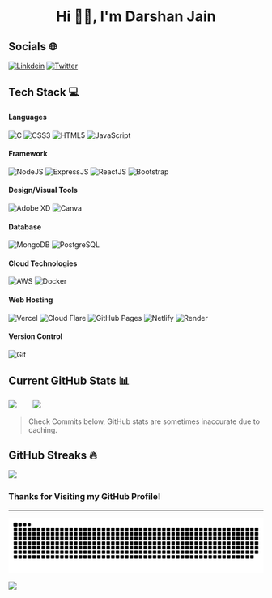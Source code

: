 <!--<p align="center">
  <a href="https://fontmeme.com/fonts/geraldo-island-font/"><img src="https://fontmeme.com/permalink/230807/c5a154fa14af598ef5351eaef0df2880.png" alt="geraldo-island-font" border="0"></a>
</p>-->

<h1 align="center"> Hi 👋🏻, I'm Darshan Jain </br> 
</h1>

## Socials 🌐
[![Linkdein](https://img.shields.io/badge/linkedin-000?style=for-the-badge&logo=linkedin&logoColor=blue)](https://www.linkedin.com/in/Darshan-Jain1/)
[![Twitter](https://img.shields.io/badge/Twitter-000?style=for-the-badge&logo=X&logoColor=white)](https://twitter.com/Darshan37653986)
<!--[![Instagram](https://img.shields.io/badge/Instagram-000?style=for-the-badge&logo=Instagram&logoColor=pink)](https://www.instagram.com/darshan_._._j/)-->
<!--[![Instagram](https://img.shields.io/badge/Instagram-000?style=for-the-badge&logo=Instagram&logoColor=pink)](https://www.instagram.com/darshan_._._j/)-->

## Tech Stack 💻
#### Languages
![C](https://img.shields.io/badge/C-000?style=for-the-badge&logo=C&logoColor=0047AB)
![CSS3](https://img.shields.io/badge/-CSS3-000?style=for-the-badge&logo=css3&logoColor=blue)
![HTML5](https://img.shields.io/badge/-HTML5-000?style=for-the-badge&logo=html5)
![JavaScript](https://img.shields.io/badge/-JavaScript-000?style=for-the-badge&logo=javascript)
<!--![Java](https://img.shields.io/badge/Java-000?style=for-the-badge&logo=openjdk&logoColor=yellow)-->

#### Framework
![NodeJS](https://img.shields.io/badge/-NodeJS-000?style=for-the-badge&logo=node.js&logoColor=pink)
![ExpressJS](https://img.shields.io/badge/-ExpressJS-000?style=for-the-badge&logo=express)
![ReactJS](https://img.shields.io/badge/-React-000?style=for-the-badge&logo=react)
![Bootstrap](https://img.shields.io/badge/-Bootstrap-000?style=for-the-badge&logo=bootstrap)
<!--![API](https://img.shields.io/badge/-API-000?style=for-the-badge&logo=fastapi)-->

#### Design/Visual Tools
<!--![Figma](https://img.shields.io/badge/-Figma-000?style=for-the-badge&logo=figma)-->
![Adobe XD](https://img.shields.io/badge/-Adobe%20XD-000?style=for-the-badge&logo=adobe%20XD)
![Canva](https://img.shields.io/badge/-Canva-000?style=for-the-badge&logo=canva)

#### Database
![MongoDB](https://img.shields.io/badge/-MongoDB-000?style=for-the-badge&logo=mongodb)
![PostgreSQL](https://img.shields.io/badge/-POSTGRESQL-000?style=for-the-badge&logo=POSTGRESQL&logoColor=lightblue)

#### Cloud Technologies
![AWS](https://img.shields.io/badge/Amazon%20Web%20Services-232F3E?style=for-the-badge&logo=amazonwebservices&&logoColor=FF9900)
![Docker](https://img.shields.io/badge/-Docker-000?style=for-the-badge&logo=docker)

#### Web Hosting
![Vercel](https://img.shields.io/badge/-Vercel-000?style=for-the-badge&logo=vercel)
![Cloud Flare](https://img.shields.io/badge/-CloudFlare-000?style=for-the-badge&logo=cloudflare)
![GitHub Pages](https://img.shields.io/badge/-GitHub%20Pages-000?style=for-the-badge&logo=github)
![Netlify](https://img.shields.io/badge/-Netlify-000?style=for-the-badge&logo=netlify)
![Render](https://img.shields.io/badge/-Render-000?style=for-the-badge&logo=Render)

#### Version Control
![Git](https://img.shields.io/badge/-Git-000?style=for-the-badge&logo=git)

## Current GitHub Stats 📊
![](https://github-readme-stats.vercel.app/api?username=Darshan1412&theme=onedark&hide_border=true&include_all_commits=true&count_private=true) &nbsp;&nbsp;&nbsp;&nbsp;&nbsp;&nbsp;
![](https://github-readme-stats.vercel.app/api/top-langs/?username=Darshan1412&theme=onedark&hide_border=true&include_all_commits=true&count_private=true&layout=compact)
> Check Commits below, GitHub stats are sometimes inaccurate due to caching.
> 
## GitHub Streaks 🔥
![](https://github-readme-streak-stats.herokuapp.com/?user=Darshan1412&theme=onedark&hide_border=true)<br/>

### Thanks for Visiting my GitHub Profile!

---
<!--
<p align="center">
<img src="https://github.com/Darshan1412/Darshan1412/blob/output/github-contribution-grid-snake.svg">
</p>
-->
<picture>
  <source media="(prefers-color-scheme: dark)" srcset="https://raw.githubusercontent.com/Darshan1412/Darshan1412/output/github-snake-dark.svg" />
  <source media="(prefers-color-scheme: light)" srcset="https://raw.githubusercontent.com/Darshan1412/Darshan1412/output/github-snake.svg" />
  <img alt="github-snake" src="https://raw.githubusercontent.com/Darshan1412/Darshan1412/output/github-snake.svg" />
</picture>

[![](https://visitcount.itsvg.in/api?id=Darshan1412&pretty=true)](https://visitcount.itsvg.in)
